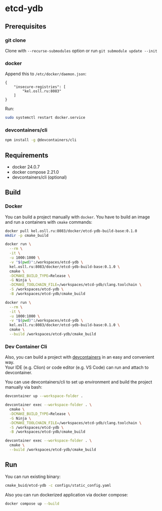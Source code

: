 # etcd-ydb

## Prerequisites

### git clone

Clone with `--recurse-submodules` option or run `git submodule update --init`

### docker

Append this to `/etc/docker/daemon.json`:
```
{
    "insecure-registries": [
        "kel.osll.ru:8083"
    ]
}
```

Run:
```bash
sudo systemctl restart docker.service
```

### devcontainers/cli

```bash
npm install -g @devcontainers/cli
```

## Requirements

- docker 24.0.7
- docker compose 2.21.0
- devcontainers/cli (optional)

## Build

### Docker

You can build a project manually with `docker`. You have to build an image and run a containers with `cmake` commands:
```bash
docker pull kel.osll.ru:8083/docker/etcd-ydb-build-base:0.1.0
mkdir -p cmake_build

docker run \
  --rm \
  -it \
  -u 1000:1000 \
  -v "$(pwd)":/workspaces/etcd-ydb \
  kel.osll.ru:8083/docker/etcd-ydb-build-base:0.1.0 \
  cmake \
  -DCMAKE_BUILD_TYPE=Release \
  -G Ninja \
  -DCMAKE_TOOLCHAIN_FILE=/workspaces/etcd-ydb/clang.toolchain \
  -S /workspaces/etcd-ydb \
  -B /workspaces/etcd-ydb/cmake_build

docker run \
  --rm \
  -it \
  -u 1000:1000 \
  -v "$(pwd)":/workspaces/etcd-ydb \
  kel.osll.ru:8083/docker/etcd-ydb-build-base:0.1.0 \
  cmake \
  --build /workspaces/etcd-ydb/cmake_build
```

### Dev Container Cli

Also, you can build a project with [devcontainers](https://containers.dev/) in an easy and convenient way.  
Your IDE (e.g. Clion) or code editor (e.g. VS Code) can run and attach to devcontainer.  

You can use devcontainers/cli to set up environment and build the project manually via bash:
```bash
devcontainer up --workspace-folder .

devcontainer exec --workspace-folder . \
  cmake \
  -DCMAKE_BUILD_TYPE=Release \
  -G Ninja \
  -DCMAKE_TOOLCHAIN_FILE=/workspaces/etcd-ydb/clang.toolchain \
  -S /workspaces/etcd-ydb \
  -B /workspaces/etcd-ydb/cmake_build

devcontainer exec --workspace-folder . \
  cmake \
  --build /workspaces/etcd-ydb/cmake_build
```

## Run

You can run existing binary:
```bash
cmake_buid/etcd-ydb -c configs/static_config.yaml
```

Also you can run dockerized application via docker compose:
```bash
docker compose up --build
```
